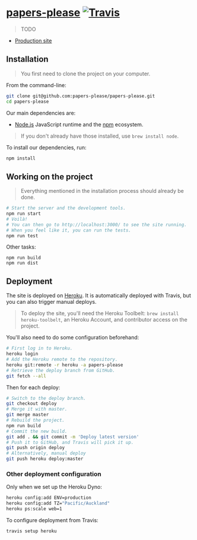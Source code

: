 [papers-please](https://papers-please.herokuapp.com/) [![Travis](https://img.shields.io/travis/papers-please/papers-please.svg?style=flat-square)](https://travis-ci.org/papers-please/papers-please)
==========

> TODO

- [Production site](https://papers-please.herokuapp.com/)

## Installation

> You first need to clone the project on your computer.

From the command-line:

```sh
git clone git@github.com:papers-please/papers-please.git
cd papers-please
```

Our main dependencies are:

- [Node.js](nodejs.org) JavaScript runtime and the [npm](https://www.npmjs.com/) ecosystem.

> If you don't already have those installed, use `brew install node`.

To install our dependencies, run:

```sh
npm install
```

## Working on the project

> Everything mentioned in the installation process should already be done.

~~~sh
# Start the server and the development tools.
npm run start
# Voilà!
# You can then go to http://localhost:3000/ to see the site running.
# When you feel like it, you can run the tests.
npm run test
~~~

Other tasks:

~~~
npm run build
npm run dist
~~~

## Deployment

The site is deployed on [Heroku](http://heroku.com/). It is automatically deployed with Travis, but you can also trigger manual deploys.

> To deploy the site, you'll need the Heroku Toolbelt: `brew install heroku-toolbelt`, an Heroku Account, and contributor access on the project.

You'll also need to do some configuration beforehand:

~~~sh
# First log in to Heroku.
heroku login
# Add the Heroku remote to the repository.
heroku git:remote -r heroku -a papers-please
# Retrieve the deploy branch from GitHub.
git fetch --all
~~~

Then for each deploy:

~~~sh
# Switch to the deploy branch.
git checkout deploy
# Merge it with master.
git merge master
# Rebuild the project.
npm run build
# Commit the new build.
git add . && git commit -m 'Deploy latest version'
# Push it to GitHub, and Travis will pick it up.
git push origin deploy
# Alternatively, manual deploy
git push heroku deploy:master
~~~

### Other deployment configuration

Only when we set up the Heroku Dyno:

~~~sh
heroku config:add ENV=production
heroku config:add TZ="Pacific/Auckland"
heroku ps:scale web=1
~~~

To configure deployment from Travis:

~~~sh
travis setup heroku
~~~
